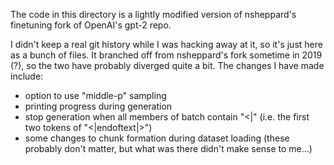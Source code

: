 The code in this directory is a lightly modified version of nsheppard's finetuning fork of OpenAI's gpt-2 repo.

I didn't keep a real git history while I was hacking away at it, so it's just here as a bunch of files.  It branched off from nsheppard's fork sometime in 2019 (?), so the two have probably diverged quite a bit.  The changes I have made include:

- option to use "middle-p" sampling
- printing progress during generation
- stop generation when all members of batch contain "<|" (i.e. the first two tokens of "<|endoftext|>")
- some changes to chunk formation during dataset loading (these probably don't matter, but what was there didn't make sense to me...)
